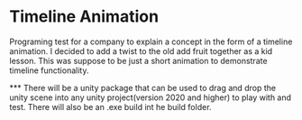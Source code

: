 # Timeline Animation

 Programing test for a company to explain a concept in the form of a timeline animation. I decided to add a twist to the old add fruit together as a kid lesson. This was suppose to be just a short animation to demonstrate timeline functionality. 


*** There will be a unity package that can be used to drag and drop the unity scene into any unity project(version 2020 and higher) to play with and test. There will also be an .exe build int he build folder.
